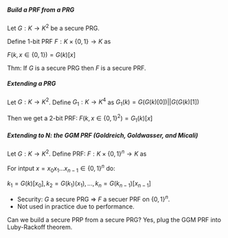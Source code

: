 ##### Build a PRF from a PRG

Let $G: K \to K^2$ be a secure PRG.

Define 1-bit PRF $F: K \times \{0, 1\} \to K$ as

$F(k, x \in \{0, 1\}) = G(k)[x]$

Thm: If $G$ is a secure PRG then $F$ is a secure PRF.



##### Extending a PRG

Let $G: K \to K^2$. Define $G_1: K \to K^4$ as $G_1(k) = G(G(k)[0]) || G(G(k)[1])$

Then we get a 2-bit PRF: $F(k, x \in \{0, 1\}^2) = G_1(k)[x]$



##### Extending to N: the GGM PRF (Goldreich, Goldwasser, and Micali)

Let $G: K \to K^2$. Define PRF: $F: K \times \{0, 1\}^n \to K$ as

For intput $x = x_0 x_1... x_{n-1} \in \{0, 1\}^n$ do:

$k_1 = G(k)[x_0], k_2 = G(k_1)(x_1), ... , k_n=G(k_{n-1})[x_{n-1}]$

* Security: $G$ a secure PRG => $F$ a secuer PRF on $\{0, 1\}^n$.
* Not used in practice due to performance.



Can we build a secure PRP from a secure PRG? Yes, plug the GGM PRF into Luby-Rackoff theorem.